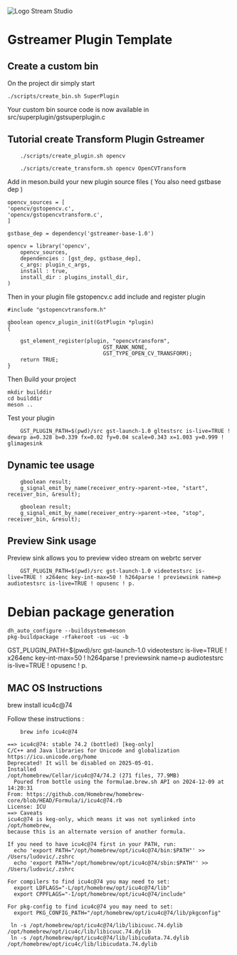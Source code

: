 ![Logo Stream Studio](docs/assets/banner.png)

# Gstreamer Plugin Template


## Create a custom bin

On the project dir simply start

```
./scripts/create_bin.sh SuperPlugin
```

Your custom bin source code is now available in src/superplugin/gstsuperplugin.c


## Tutorial create Transform Plugin Gstreamer

```
    ./scripts/create_plugin.sh opencv
```

```
    ./scripts/create_transform.sh opencv OpenCVTransform
```

Add in meson.build your new plugin source files 
( You also need gstbase dep )

```
opencv_sources = [
'opencv/gstopencv.c',
'opencv/gstopencvtransform.c',
]

gstbase_dep = dependency('gstreamer-base-1.0')

opencv = library('opencv',
    opencv_sources,
    dependencies : [gst_dep, gstbase_dep],
    c_args: plugin_c_args,
    install : true,
    install_dir : plugins_install_dir,
)
```
Then in your plugin file gstopencv.c add include and register plugin

```
#include "gstopencvtransform.h"
```


```
gboolean opencv_plugin_init(GstPlugin *plugin)
{

    gst_element_register(plugin, "opencvtransform",
                              GST_RANK_NONE,
                              GST_TYPE_OPEN_CV_TRANSFORM);
    return TRUE;
}
```


Then Build your project 
```
mkdir builddir
cd builddir
meson ..
```

Test your plugin

```
    GST_PLUGIN_PATH=$(pwd)/src gst-launch-1.0 gltestsrc is-live=TRUE ! dewarp a=0.328 b=0.339 fx=0.02 fy=0.04 scale=0.343 x=1.003 y=0.999 ! glimagesink
```

## Dynamic tee usage 


```
    gboolean result;
    g_signal_emit_by_name(receiver_entry->parent->tee, "start", receiver_bin, &result);
```

```
    gboolean result;
    g_signal_emit_by_name(receiver_entry->parent->tee, "stop", receiver_bin, &result);
```


## Preview Sink usage

Preview sink allows you to preview video stream on webrtc server

```
    GST_PLUGIN_PATH=$(pwd)/src gst-launch-1.0 videotestsrc is-live=TRUE ! x264enc key-int-max=50 ! h264parse ! previewsink name=p audiotestsrc is-live=TRUE ! opusenc ! p.
```
# Debian package generation


```
dh_auto_configure --buildsystem=meson
pkg-buildpackage -rfakeroot -us -uc -b
```



 GST_PLUGIN_PATH=$(pwd)/src gst-launch-1.0 videotestsrc is-live=TRUE ! x264enc key-int-max=50 ! h264parse ! previewsink name=p audiotestsrc is-live=TRUE ! opusenc ! p. 


 ## MAC OS Instructions 

brew install icu4c@74

Follow these instructions : 
``` 
    brew info icu4c@74
```

```
==> icu4c@74: stable 74.2 (bottled) [keg-only]
C/C++ and Java libraries for Unicode and globalization
https://icu.unicode.org/home
Deprecated! It will be disabled on 2025-05-01.
Installed
/opt/homebrew/Cellar/icu4c@74/74.2 (271 files, 77.9MB)
  Poured from bottle using the formulae.brew.sh API on 2024-12-09 at 14:20:31
From: https://github.com/Homebrew/homebrew-core/blob/HEAD/Formula/i/icu4c@74.rb
License: ICU
==> Caveats
icu4c@74 is keg-only, which means it was not symlinked into /opt/homebrew,
because this is an alternate version of another formula.

If you need to have icu4c@74 first in your PATH, run:
  echo 'export PATH="/opt/homebrew/opt/icu4c@74/bin:$PATH"' >> /Users/ludovic/.zshrc
  echo 'export PATH="/opt/homebrew/opt/icu4c@74/sbin:$PATH"' >> /Users/ludovic/.zshrc

For compilers to find icu4c@74 you may need to set:
  export LDFLAGS="-L/opt/homebrew/opt/icu4c@74/lib"
  export CPPFLAGS="-I/opt/homebrew/opt/icu4c@74/include"

For pkg-config to find icu4c@74 you may need to set:
  export PKG_CONFIG_PATH="/opt/homebrew/opt/icu4c@74/lib/pkgconfig"
```

```
 ln -s /opt/homebrew/opt/icu4c@74/lib/libicuuc.74.dylib /opt/homebrew/opt/icu4c/lib/libicuuc.74.dylib    
 ln -s /opt/homebrew/opt/icu4c@74/lib/libicudata.74.dylib /opt/homebrew/opt/icu4c/lib/libicudata.74.dylib
```
